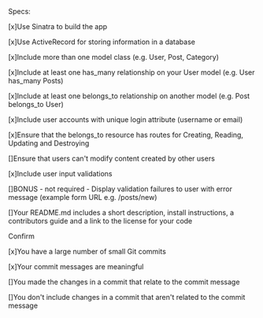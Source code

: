  Specs:

  [x]Use Sinatra to build the app

  [x]Use ActiveRecord for storing information in a database

  [x]Include more than one model class (e.g. User, Post, Category)

  [x]Include at least one has_many relationship on your User model (e.g. User has_many Posts)

  [x]Include at least one belongs_to relationship on another model (e.g. Post belongs_to User)

  [x]Include user accounts with unique login attribute (username or email)

  [x]Ensure that the belongs_to resource has routes for Creating, Reading, Updating and Destroying

  []Ensure that users can't modify content created by other users

  [x]Include user input validations

  []BONUS - not required - Display validation failures to user with error message (example form URL e.g. /posts/new)

  []Your README.md includes a short description, install instructions, a contributors guide and a link to the license for your code

 Confirm

  [x]You have a large number of small Git commits

  [x]Your commit messages are meaningful

 []You made the changes in a commit that relate to the commit message

 []You don't include changes in a commit that aren't related to the commit message